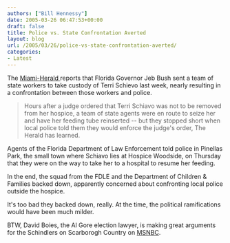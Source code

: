 ```yaml
---
authors: ["Bill Hennessy"]
date: 2005-03-26 06:47:53+00:00
draft: false
title: Police vs. State Confrontation Averted
layout: blog
url: /2005/03/26/police-vs-state-confrontation-averted/
categories:
- Latest
---
```


The [Miami-Herald ](https://www.miami.com/mld/miamiherald/11233240.htm)reports that Florida Governor Jeb Bush sent a team of state workers to take custody of Terri Schievo last week, nearly resulting in a confrontation between those workers and police.



> Hours after a judge ordered that Terri Schiavo was not to be removed from her hospice, a team of state agents were en route to seize her and have her feeding tube reinserted -- but they stopped short when local police told them they would enforce the judge's order, The Herald has learned.

Agents of the Florida Department of Law Enforcement told police in Pinellas Park, the small town where Schiavo lies at Hospice Woodside, on Thursday that they were on the way to take her to a hospital to resume her feeding.

In the end, the squad from the FDLE and the Department of Children & Families backed down, apparently concerned about confronting local police outside the hospice.




It's too bad they backed down, really.  At the time, the political ramifications would have been much milder.

BTW, David Boies, the Al Gore election lawyer, is making great arguments for the Schindlers on Scarborogh Country on [MSNBC](https://www.msnbc.com).  
